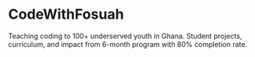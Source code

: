 # CodeWithFosuah
Teaching coding to 100+ underserved youth in Ghana. Student projects, curriculum, and impact from 6-month program with 80% completion rate.
